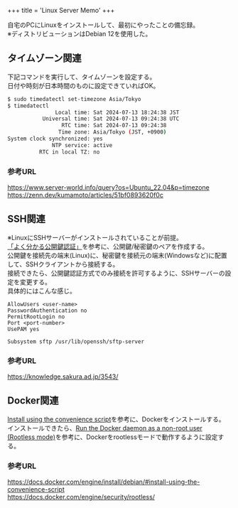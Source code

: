 +++
title = 'Linux Server Memo'
+++

自宅のPCにLinuxをインストールして、最初にやったことの備忘録。  
※ディストリビューションはDebian 12を使用した。

## タイムゾーン関連

下記コマンドを実行して、タイムゾーンを設定する。  
日付や時刻が日本時間のものに設定できていればOK。

```bash
$ sudo timedatectl set-timezone Asia/Tokyo
$ timedatectl
               Local time: Sat 2024-07-13 18:24:38 JST
           Universal time: Sat 2024-07-13 09:24:38 UTC
                 RTC time: Sat 2024-07-13 09:24:38
                Time zone: Asia/Tokyo (JST, +0900)
System clock synchronized: yes
              NTP service: active
          RTC in local TZ: no
```

### 参考URL

https://www.server-world.info/query?os=Ubuntu_22.04&p=timezone  
https://zenn.dev/kumamoto/articles/51bf0893620f0c

## SSH関連

※LinuxにSSHサーバーがインストールされていることが前提。  
[「よく分かる公開鍵認証」](https://knowledge.sakura.ad.jp/3543/)を参考に、公開鍵/秘密鍵のペアを作成する。  
公開鍵を接続先の端末(Linux)に、秘密鍵を接続元の端末(Windowsなど)に配置して、SSHクライアントから接続する。  
接続できたら、公開鍵認証方式でのみ接続を許可するように、SSHサーバーの設定を変更する。  
具体的にはこんな感じ。

```
AllowUsers <user-name>
PasswordAuthentication no
PermitRootLogin no
Port <port-number>
UsePAM yes

Subsystem sftp /usr/lib/openssh/sftp-server
```

### 参考URL

https://knowledge.sakura.ad.jp/3543/

## Docker関連

[Install using the convenience script](https://docs.docker.com/engine/install/debian/#install-using-the-convenience-script)を参考に、Dockerをインストールする。  
インストールできたら、[Run the Docker daemon as a non-root user (Rootless mode)](https://docs.docker.com/engine/security/rootless/)を参考に、Dockerをrootlessモードで動作するように設定する。

### 参考URL

https://docs.docker.com/engine/install/debian/#install-using-the-convenience-script  
https://docs.docker.com/engine/security/rootless/
